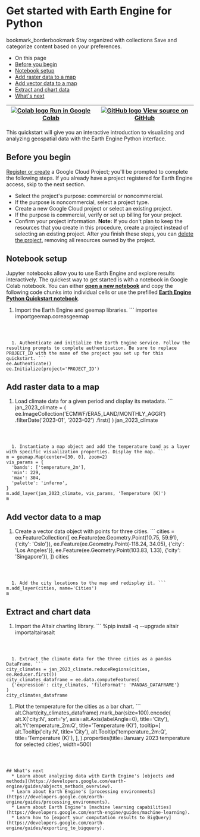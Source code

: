  
#  Get started with Earth Engine for Python 
bookmark_borderbookmark Stay organized with collections  Save and categorize content based on your preferences.
  * On this page
  * [Before you begin](https://developers.google.com/earth-engine/guides/quickstart_python#before_you_begin)
  * [Notebook setup](https://developers.google.com/earth-engine/guides/quickstart_python#notebook_setup)
  * [Add raster data to a map](https://developers.google.com/earth-engine/guides/quickstart_python#add_raster_data_to_a_map)
  * [Add vector data to a map](https://developers.google.com/earth-engine/guides/quickstart_python#add_vector_data_to_a_map)
  * [Extract and chart data](https://developers.google.com/earth-engine/guides/quickstart_python#extract_and_chart_data)
  * [What's next](https://developers.google.com/earth-engine/guides/quickstart_python#whats_next)


[ ![Colab logo](https://developers.google.com/static/earth-engine/images/colab_logo_32px.png) Run in Google Colab ](https://colab.research.google.com/github/google/earthengine-community/blob/master/guides/linked/generated/quickstart_python.ipynb) |  [ ![GitHub logo](https://developers.google.com/static/earth-engine/images/GitHub-Mark-32px.png) View source on GitHub ](https://github.com/google/earthengine-community/blob/master/guides/linked/generated/quickstart_python.ipynb)  
---|---  
This quickstart will give you an interactive introduction to visualizing and analyzing geospatial data with the Earth Engine Python interface.
## Before you begin
[Register or create](https://console.cloud.google.com/earth-engine) a Google Cloud Project; you'll be prompted to complete the following steps. If you already have a project registered for Earth Engine access, skip to the next section. 
  * Select the project's purpose: commercial or noncommercial.
  * If the purpose is noncommercial, select a project type.
  * Create a new Google Cloud project or select an existing project.
  * If the purpose is commercial, verify or set up billing for your project.
  * Confirm your project information. 
**Note:** If you don't plan to keep the resources that you create in this procedure, create a project instead of selecting an existing project. After you finish these steps, you can [delete the project](https://cloud.google.com/resource-manager/docs/creating-managing-projects#shutting_down_projects), removing all resources owned by the project. 


## Notebook setup
Jupyter notebooks allow you to use Earth Engine and explore results interactively. The quickest way to get started is with a notebook in Google Colab notebook. You can either [**open a new notebook**](https://colab.new/) and copy the following code chunks into individual cells or use the prefilled [**Earth Engine Python Quickstart notebook**](https://colab.sandbox.google.com/github/google/earthengine-community/blob/master/guides/linked/generated/quickstart_python.ipynb). 
  1. Import the Earth Engine and geemap libraries. ```
importee
importgeemap.coreasgeemap
```



  1. Authenticate and initialize the Earth Engine service. Follow the resulting prompts to complete authentication. Be sure to replace PROJECT_ID with the name of the project you set up for this quickstart. ```
ee.Authenticate()
ee.Initialize(project='PROJECT_ID')
```



## Add raster data to a map
  1. Load climate data for a given period and display its metadata. ```
jan_2023_climate = (
  ee.ImageCollection('ECMWF/ERA5_LAND/MONTHLY_AGGR')
  .filterDate('2023-01', '2023-02')
  .first()
)
jan_2023_climate
```



  1. Instantiate a map object and add the temperature band as a layer with specific visualization properties. Display the map. ```
m = geemap.Map(center=[30, 0], zoom=2)
vis_params = {
  'bands': ['temperature_2m'],
  'min': 229,
  'max': 304,
  'palette': 'inferno',
}
m.add_layer(jan_2023_climate, vis_params, 'Temperature (K)')
m
```



## Add vector data to a map
  1. Create a vector data object with points for three cities. ```
cities = ee.FeatureCollection([
  ee.Feature(ee.Geometry.Point(10.75, 59.91), {'city': 'Oslo'}),
  ee.Feature(ee.Geometry.Point(-118.24, 34.05), {'city': 'Los Angeles'}),
  ee.Feature(ee.Geometry.Point(103.83, 1.33), {'city': 'Singapore'}),
])
cities
```



  1. Add the city locations to the map and redisplay it. ```
m.add_layer(cities, name='Cities')
m
```



## Extract and chart data
  1. Import the Altair charting library. ```
%pip install -q --upgrade altair
importaltairasalt
```



  1. Extract the climate data for the three cities as a pandas DataFrame. ```
city_climates = jan_2023_climate.reduceRegions(cities, ee.Reducer.first())
city_climates_dataframe = ee.data.computeFeatures(
  {'expression': city_climates, 'fileFormat': 'PANDAS_DATAFRAME'}
)
city_climates_dataframe
```



  1. Plot the temperature for the cities as a bar chart. ```
alt.Chart(city_climates_dataframe).mark_bar(size=100).encode(
  alt.X('city:N', sort='y', axis=alt.Axis(labelAngle=0), title='City'),
  alt.Y('temperature_2m:Q', title='Temperature (K)'),
  tooltip=[
    alt.Tooltip('city:N', title='City'),
    alt.Tooltip('temperature_2m:Q', title='Temperature (K)'),
  ],
).properties(title='January 2023 temperature for selected cities', width=500)
```



## What's next
  * Learn about analyzing data with Earth Engine's [objects and methods](https://developers.google.com/earth-engine/guides/objects_methods_overview).
  * Learn about Earth Engine's [processing environments](https://developers.google.com/earth-engine/guides/processing_environments).
  * Learn about Earth Engine's [machine learning capabilities](https://developers.google.com/earth-engine/guides/machine-learning).
  * Learn how to [export your computation results to BigQuery](https://developers.google.com/earth-engine/guides/exporting_to_bigquery).


